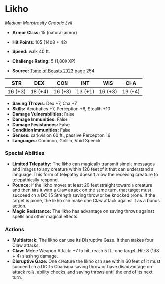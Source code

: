 # Likho

*Medium* *Monstrosity* *Chaotic Evil*

- **Armor Class:** 15 (natural armor)
- **Hit Points:** 105 (14d8 + 42)
- **Speed:** walk 40 ft.

- **Challenge Rating:** 5 (1,800 XP)
- **Source:** [Tome of Beasts 2023](https://koboldpress.com/kpstore/product/tome-of-beasts-1-2023-edition/) page 254

| STR | DEX | CON | INT | WIS | CHA |
| --- | --- | --- | --- | --- | --- |
| 16 (+3) | 18 (+4) | 16 (+3) | 13 (+1) | 16 (+3) | 19 (+4) |

- **Saving Throws**: Dex +7, Cha +7
- **Skills:** Acrobatics +7, Perception +6, Stealth +10
- **Damage Vulnerabilities:** False
- **Damage Immunities:** False
- **Damage Resistances:** False
- **Condition Immunities:** False
- **Senses:** darkvision 60 ft., passive Perception 16
- **Languages:** Common, Goblin, Void Speech

### Special Abilities

- **Limited Telepathy:** The likho can magically transmit simple messages and images to any creature within 120 feet of it that can understand a language. This form of telepathy doesn't allow the receiving creature to telepathically respond.
- **Pounce:** If the likho moves at least 20 feet straight toward a creature and then hits it with a Claw attack on the same turn, that target must succeed on a DC 15 Strength saving throw or be knocked prone. If the target is prone, the likho can make one Claw attack against it as a bonus action.
- **Magic Resistance:** The likho has advantage on saving throws against spells and other magical effects.

### Actions

- **Multiattack:** The likho can use its Disruptive Gaze. It then makes four Claw attacks.
- **Claw:** Melee Weapon Attack: +7 to hit, reach 5 ft., one target. Hit: 8 (1d8 + 4) slashing damage.
- **Disruptive Gaze:** One creature the likho can see within 60 feet of it must succeed on a DC 15 Charisma saving throw or have disadvantage on attack rolls, ability checks, and saving throws until the end of its next turn.
